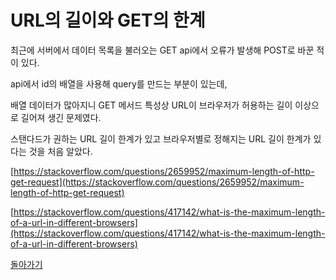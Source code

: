 # URL의 길이와 GET의 한계

최근에 서버에서 데이터 목록을 불러오는 GET api에서 오류가 발생해 POST로 바꾼 적이 있다.

api에서 id의 배열을 사용해 query를 만드는 부분이 있는데,

배열 데이터가 많아지니 GET 메서드 특성상 URL이 브라우저가 허용하는 길이 이상으로 길어져 생긴 문제였다.

스탠다드가 권하는 URL 길이 한계가 있고 브라우저별로 정해지는 URL 길이 한계가 있다는 것을 처음 알았다.

[https://stackoverflow.com/questions/2659952/maximum-length-of-http-get-request](https://stackoverflow.com/questions/2659952/maximum-length-of-http-get-request)

[https://stackoverflow.com/questions/417142/what-is-the-maximum-length-of-a-url-in-different-browsers](https://stackoverflow.com/questions/417142/what-is-the-maximum-length-of-a-url-in-different-browsers)

[돌아가기](../../README.md)
